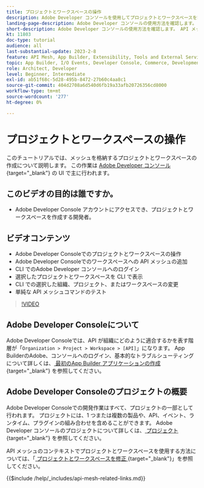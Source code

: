 ```yaml
---
title: プロジェクトとワークスペースの操作
description: Adobe Developer コンソールを使用してプロジェクトとワークスペースを操作する方法について説明します。
landing-page-description: Adobe Developer コンソールの使用方法を確認します。 API メッシュで使用するプロジェクトとワークスペースについて説明します。
short-description: Adobe Developer コンソールの使用方法を確認します。 API メッシュで使用するプロジェクトとワークスペースについて説明します。
kt: 11803
doc-type: tutorial
audience: all
last-substantial-update: 2023-2-8
feature: API Mesh, App Builder, Extensibility, Tools and External Services, Backend Development
topic: App Builder, I/O Events, Developer Console, Commerce, Development, Integrations
role: Architect, Developer
level: Beginner, Intermediate
exl-id: ab51f68c-5d28-495b-8472-27b60c4aa8c1
source-git-commit: 404d2708a6d540d6fb19a33afb20726356cd8000
workflow-type: tm+mt
source-wordcount: '277'
ht-degree: 0%

---
```


# プロジェクトとワークスペースの操作

このチュートリアルでは、メッシュを格納するプロジェクトとワークスペースの作成について説明します。 この作業は [Adobe Developer コンソール ](https://developer.adobe.com/console){target="_blank"} の UI で主に行われます。

## このビデオの目的は誰ですか。

* Adobe Developer Console アカウントにアクセスでき、プロジェクトとワークスペースを作成する開発者。

## ビデオコンテンツ

* Adobe Developer Consoleでのプロジェクトとワークスペースの操作
* Adobe Developer Consoleでのワークスペースへの API メッシュの追加
* CLI でのAdobe Developer コンソールへのログイン
* 選択したプロジェクトとワークスペースを CLI で表示
* CLI での選択した組織、プロジェクト、またはワークスペースの変更
* 単純な API メッシュコマンドのテスト

>[!VIDEO](https://video.tv.adobe.com/v/3414123?quality=12&learn=on)

## Adobe Developer Consoleについて

Adobe Developer Consoleでは、API が組織にどのように適合するかを表す階層が「`Organization > Project > Workspace > [API]`」になります。 App BuilderのAdobe、コンソールへのログイン、基本的なトラブルシューティングについて詳しくは、[ 最初のApp Builder アプリケーションの作成 ](https://developer.adobe.com/app-builder/docs/getting_started/first_app/){target="_blank"} を参照してください。

## Adobe Developer Consoleのプロジェクトの概要

Adobe Developer Consoleでの開発作業はすべて、プロジェクトの一部として行われます。 プロジェクトには、1 つまたは複数の製品や、API、イベント、ランタイム、プラグインの組み合わせを含めることができます。 Adobe Developer コンソールのプロジェクトについて詳しくは、[ プロジェクト ](https://developer.adobe.com/developer-console/docs/guides/projects/){target="_blank"} を参照してください。

API メッシュのコンテキストでプロジェクトとワークスペースを使用する方法については、「[ プロジェクトとワークスペースを修正 ](https://developer.adobe.com/graphql-mesh-gateway/gateway/create-mesh/#modify-projects-and-workspaces){target="_blank"}」を参照してください。

{{$include /help/_includes/api-mesh-related-links.md}}
